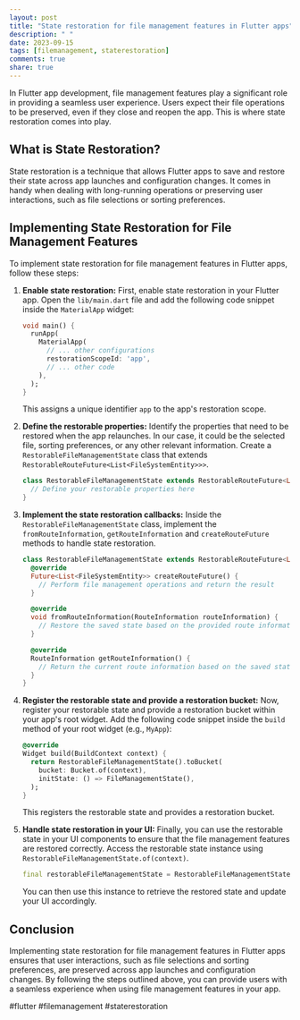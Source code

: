 ```yaml
---
layout: post
title: "State restoration for file management features in Flutter apps"
description: " "
date: 2023-09-15
tags: [filemanagement, staterestoration]
comments: true
share: true
---
```


In Flutter app development, file management features play a significant role in providing a seamless user experience. Users expect their file operations to be preserved, even if they close and reopen the app. This is where state restoration comes into play.

## What is State Restoration?

State restoration is a technique that allows Flutter apps to save and restore their state across app launches and configuration changes. It comes in handy when dealing with long-running operations or preserving user interactions, such as file selections or sorting preferences.

## Implementing State Restoration for File Management Features

To implement state restoration for file management features in Flutter apps, follow these steps:

1. **Enable state restoration:** First, enable state restoration in your Flutter app. Open the `lib/main.dart` file and add the following code snippet inside the `MaterialApp` widget:

   ```dart
   void main() {
     runApp(
       MaterialApp(
         // ... other configurations
         restorationScopeId: 'app',
         // ... other code
       ),
     );
   }
   ```

   This assigns a unique identifier `app` to the app's restoration scope.

2. **Define the restorable properties:** Identify the properties that need to be restored when the app relaunches. In our case, it could be the selected file, sorting preferences, or any other relevant information. Create a `RestorableFileManagementState` class that extends `RestorableRouteFuture<List<FileSystemEntity>>>`.

   ```dart
   class RestorableFileManagementState extends RestorableRouteFuture<List<FileSystemEntity>>> {
     // Define your restorable properties here
   }
   ```

3. **Implement the state restoration callbacks:** Inside the `RestorableFileManagementState` class, implement the `fromRouteInformation`, `getRouteInformation` and `createRouteFuture` methods to handle state restoration.

   ```dart
   class RestorableFileManagementState extends RestorableRouteFuture<List<FileSystemEntity>>> {
     @override
     Future<List<FileSystemEntity>> createRouteFuture() {
       // Perform file management operations and return the result
     }

     @override
     void fromRouteInformation(RouteInformation routeInformation) {
       // Restore the saved state based on the provided route information
     }

     @override
     RouteInformation getRouteInformation() {
       // Return the current route information based on the saved state
     }
   }
   ```

4. **Register the restorable state and provide a restoration bucket:** Now, register your restorable state and provide a restoration bucket within your app's root widget. Add the following code snippet inside the `build` method of your root widget (e.g., `MyApp`):

   ```dart
   @override
   Widget build(BuildContext context) {
     return RestorableFileManagementState().toBucket(
       bucket: Bucket.of(context),
       initState: () => FileManagementState(),
     );
   }
   ```

   This registers the restorable state and provides a restoration bucket.

5. **Handle state restoration in your UI:** Finally, you can use the restorable state in your UI components to ensure that the file management features are restored correctly. Access the restorable state instance using `RestorableFileManagementState.of(context)`.

   ```dart
   final restorableFileManagementState = RestorableFileManagementState.of(context);
   ```

   You can then use this instance to retrieve the restored state and update your UI accordingly.

## Conclusion

Implementing state restoration for file management features in Flutter apps ensures that user interactions, such as file selections and sorting preferences, are preserved across app launches and configuration changes. By following the steps outlined above, you can provide users with a seamless experience when using file management features in your app.

#flutter #filemanagement #staterestoration